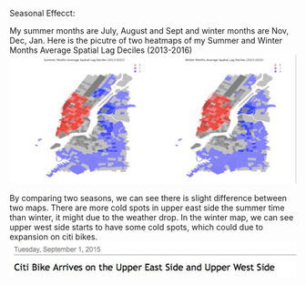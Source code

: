 Seasonal Effecct:

My summer months are July, August and Sept and winter months are Nov, Dec, Jan.
Here is the picutre of two heatmaps of my Summer and Winter Months Average Spatial Lag Deciles (2013-2016)
![image](pic.jpg)

By comparing two seasons, we can see there is slight difference between two maps. 
There are more cold spots in upper east side the summer time than winter, it might due to the weather drop.
In the winter map, we can see upper west side starts to have some cold spots, which could due to expansion on citi bikes.
![image](citibike.jpg)
